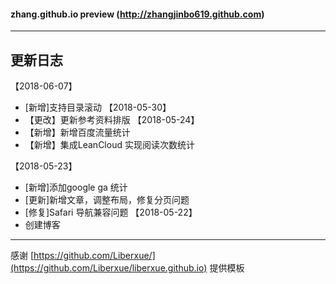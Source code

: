 
                           
#### zhang.github.io preview  (http://zhangjinbo619.github.com)

----------
## 更新日志
【2018-06-07】
 * [新增]支持目录滚动
【2018-05-30】
 * 【更改】更新参考资料排版
【2018-05-24】
 * 【新增】新增百度流量统计
 * 【新增】集成LeanCloud 实现阅读次数统计

【2018-05-23】
 * [新增]添加google ga 统计
 * [更新]新增文章，调整布局，修复分页问题
 * [修复]Safari 导航兼容问题
【2018-05-22】
 * 创建博客

---
感谢 [https://github.com/Liberxue/](https://github.com/Liberxue/liberxue.github.io) 提供模板